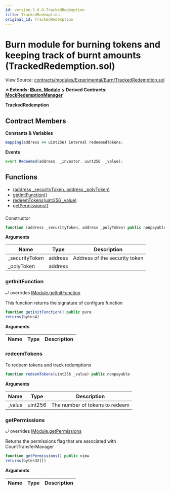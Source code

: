 ```yaml
---
id: version-3.0.0-TrackedRedemption
title: TrackedRedemption
original_id: TrackedRedemption
---
```


# Burn module for burning tokens and keeping track of burnt amounts (TrackedRedemption.sol)

View Source: [contracts/modules/Experimental/Burn/TrackedRedemption.sol](../../contracts/modules/Experimental/Burn/TrackedRedemption.sol)

**↗ Extends: [IBurn](IBurn.md), [Module](Module.md)**
**↘ Derived Contracts: [MockRedemptionManager](MockRedemptionManager.md)**

**TrackedRedemption**

## Contract Members
**Constants & Variables**

```js
mapping(address => uint256) internal redeemedTokens;

```

**Events**

```js
event Redeemed(address  _investor, uint256  _value);
```

## Functions

- [(address _securityToken, address _polyToken)](#)
- [getInitFunction()](#getinitfunction)
- [redeemTokens(uint256 _value)](#redeemtokens)
- [getPermissions()](#getpermissions)

### 

Constructor

```js
function (address _securityToken, address _polyToken) public nonpayable Module 
```

**Arguments**

| Name        | Type           | Description  |
| ------------- |------------- | -----|
| _securityToken | address | Address of the security token | 
| _polyToken | address |  | 

### getInitFunction

⤾ overrides [IModule.getInitFunction](IModule.md#getinitfunction)

This function returns the signature of configure function

```js
function getInitFunction() public pure
returns(bytes4)
```

**Arguments**

| Name        | Type           | Description  |
| ------------- |------------- | -----|

### redeemTokens

To redeem tokens and track redemptions

```js
function redeemTokens(uint256 _value) public nonpayable
```

**Arguments**

| Name        | Type           | Description  |
| ------------- |------------- | -----|
| _value | uint256 | The number of tokens to redeem | 

### getPermissions

⤾ overrides [IModule.getPermissions](IModule.md#getpermissions)

Returns the permissions flag that are associated with CountTransferManager

```js
function getPermissions() public view
returns(bytes32[])
```

**Arguments**

| Name        | Type           | Description  |
| ------------- |------------- | -----|

